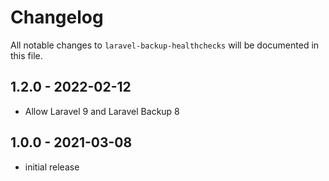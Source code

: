 # Changelog

All notable changes to `laravel-backup-healthchecks` will be documented in this file.

## 1.2.0 - 2022-02-12

- Allow Laravel 9 and Laravel Backup 8

## 1.0.0 - 2021-03-08

- initial release
